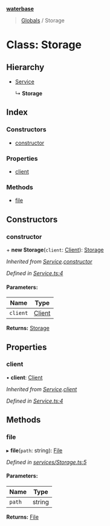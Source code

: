 **[waterbase](../README.md)**

> [Globals](../README.md) / Storage

# Class: Storage

## Hierarchy

- [Service](service.md)

  ↳ **Storage**

## Index

### Constructors

- [constructor](storage.md#constructor)

### Properties

- [client](storage.md#client)

### Methods

- [file](storage.md#file)

## Constructors

### constructor

\+ **new Storage**(`client`: [Client](client.md)): [Storage](storage.md)

_Inherited from [Service](service.md).[constructor](service.md#constructor)_

_Defined in [Service.ts:4](https://github.com/sinewtech/waterbase/blob/5854550/lib/Service.ts#L4)_

#### Parameters:

| Name     | Type                |
| -------- | ------------------- |
| `client` | [Client](client.md) |

**Returns:** [Storage](storage.md)

## Properties

### client

• **client**: [Client](client.md)

_Inherited from [Service](service.md).[client](service.md#client)_

_Defined in [Service.ts:4](https://github.com/sinewtech/waterbase/blob/5854550/lib/Service.ts#L4)_

## Methods

### file

▸ **file**(`path`: string): [File](file.md)

_Defined in [services/Storage.ts:5](https://github.com/sinewtech/waterbase/blob/5854550/lib/services/Storage.ts#L5)_

#### Parameters:

| Name   | Type   |
| ------ | ------ |
| `path` | string |

**Returns:** [File](file.md)
